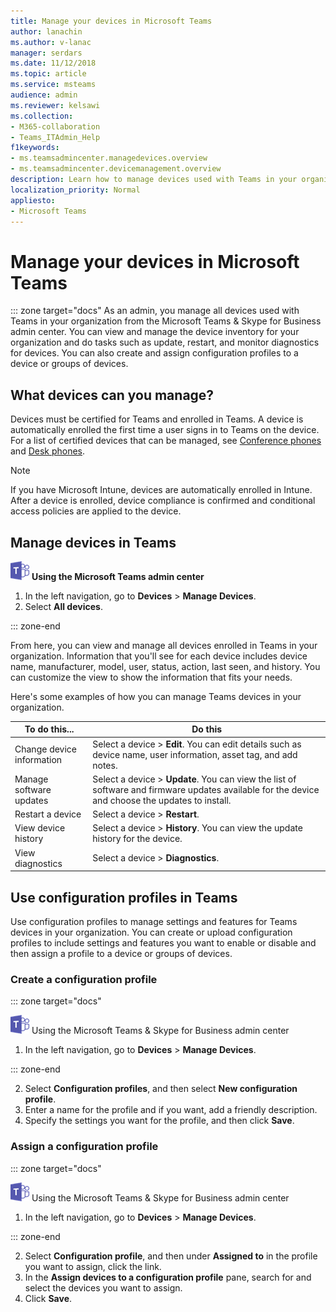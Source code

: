```yaml
---
title: Manage your devices in Microsoft Teams
author: lanachin
ms.author: v-lanac
manager: serdars
ms.date: 11/12/2018
ms.topic: article
ms.service: msteams
audience: admin
ms.reviewer: kelsawi
ms.collection: 
- M365-collaboration
- Teams_ITAdmin_Help
f1keywords: 
- ms.teamsadmincenter.managedevices.overview
- ms.teamsadmincenter.devicemanagement.overview
description: Learn how to manage devices used with Teams in your organization. 
localization_priority: Normal
appliesto: 
- Microsoft Teams
---
```


# Manage your devices in Microsoft Teams

::: zone target="docs"
As an admin, you manage all devices used with Teams in your organization from the Microsoft Teams & Skype for Business admin center. You can view and manage the device inventory for your organization and do tasks such as update, restart, and monitor diagnostics for devices. You can also create and assign configuration profiles to a device or groups of devices. 

## What devices can you manage?
Devices must be certified for Teams and enrolled in Teams. A device is automatically enrolled the first time a user signs in to Teams on the device. For a list of certified devices that can be managed, see [Conference phones](https://products.office.com/en-us/microsoft-teams/across-devices/devices/category?devicetype=16) and [Desk phones](https://products.office.com/en-us/microsoft-teams/across-devices/devices/category?devicetype=34).

> [!NOTE]
> If you have Microsoft Intune, devices are automatically enrolled in Intune. After a device is enrolled, device compliance is confirmed and conditional access policies are applied to the device. 

## Manage devices in Teams

![An icon showing the Microsoft Teams logo](media/teams-logo-30x30.png) **Using the Microsoft Teams admin center**

1. In the left navigation, go to **Devices** > **Manage Devices**.
2. Select **All devices**.  

::: zone-end

 From here, you can view and manage all devices enrolled in Teams in your organization. Information that you'll see for each device includes device name, manufacturer, model, user, status, action, last seen, and history. You can customize the view to show the information that fits your needs.

 Here's some examples of how you can manage Teams devices in your organization.  
    
|To do this...  |Do this |
|---------|---------|
|Change device information   | Select a device > **Edit**. You can edit details such as device name, user information, asset tag, and add notes.     |
|Manage software updates   |Select a device > **Update**. You can view the list of software and firmware updates available for the device and choose the updates to install.    |
|Restart a device   |Select a device > **Restart**.          |
|View device history  | Select a device > **History**. You can view the update history for the device.     |
|View diagnostics  | Select a device > **Diagnostics**.        |

## Use configuration profiles in Teams

Use configuration profiles to manage settings and features for Teams devices in your organization. You can create or upload configuration profiles to include settings and features you want to enable or disable and then assign a profile to a device or groups of devices. 

### Create a configuration profile

::: zone target="docs"

![An icon showing the Microsoft Teams logo](media/teams-logo-30x30.png) Using the Microsoft Teams & Skype for Business admin center

1. In the left navigation, go to **Devices** > **Manage Devices**.

::: zone-end

2. Select **Configuration profiles**, and then select **New configuration profile**.
3. Enter a name for the profile and if you want, add a friendly description.
4. Specify the settings you want for the profile, and then click **Save**.

### Assign a configuration profile

::: zone target="docs"

![An icon showing the Microsoft Teams logo](media/teams-logo-30x30.png) Using the Microsoft Teams & Skype for Business admin center

1. In the left navigation, go to **Devices** > **Manage Devices**.

::: zone-end

2. Select **Configuration profile**, and then under **Assigned to** in the profile you want to assign, click the link.  
3. In the **Assign devices to a configuration profile** pane, search for and select the devices you want to assign.
4. Click **Save**.
